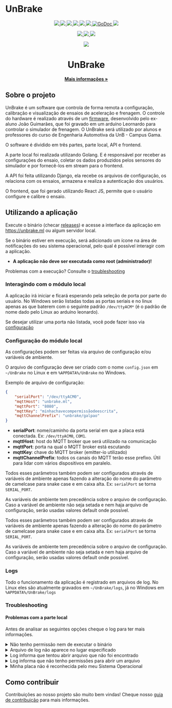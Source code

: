 # UnBrake

<p align="center">
  <a href="https://travis-ci.com/fga-eps-mds/2019.1-unbrake" alt="Build Status" >
    <img src="https://travis-ci.com/fga-eps-mds/2019.1-unbrake.svg?branch=master" />
  </a>
  <a href="https://codeclimate.com/github/fga-eps-mds/2019.1-unbrake/maintainability" alt="Maintainability" >
    <img src="https://api.codeclimate.com/v1/badges/f8957e6e7e0bdced21c9/maintainability" />
  </a>
  <a href="https://codeclimate.com/github/fga-eps-mds/2019.1-unbrake/test_coverage" alt="Test Coverage" >
    <img src="https://api.codeclimate.com/v1/badges/f8957e6e7e0bdced21c9/test_coverage" />
  </a>
  <a href="https://bestpractices.coreinfrastructure.org/projects/2874" alt="CII Best Practices" >
    <img src="https://bestpractices.coreinfrastructure.org/projects/2874/badge" />
  </a>
  <a href="https://libraries.io/github/fga-eps-mds/2019.1-unbrake" alt="Libraries.io Status" >
    <img src="https://img.shields.io/librariesio/github/fga-eps-mds/2019.1-unbrake.svg" />
  </a>
  <a href="https://goreportcard.com/report/github.com/fga-eps-mds/2019.1-unbrake" alt="Go Report Card" >
    <img src="https://goreportcard.com/badge/github.com/fga-eps-mds/2019.1-unbrake" />
  </a>
  <a href="https://godoc.org/github.com/fga-eps-mds/2019.1-unbrake/unbrake-local">
    <img src="https://godoc.org/github.com/fga-eps-mds/2019.1-unbrake/unbrake-local?status.svg" alt="GoDoc">
  </a>
  <a href="https://www.openhub.net/p/unbrake" alt="Openhub" >
    <img src="https://www.openhub.net/p/unbrake/widgets/project_thin_badge.gif" />
  </a>
</p>

<p align="center">
  <a href="https://github.com/fga-eps-mds/2019.1-unbrake/releases" alt="GitHub release" >
    <img src="https://img.shields.io/github/release-pre/fga-eps-mds/2019.1-unbrake.svg?label=pre-release" />
  </a>
  <a href="https://github.com/fga-eps-mds/2019.1-unbrake/releases" alt="GitHub release" >
    <img src="https://img.shields.io/github/release/fga-eps-mds/2019.1-unbrake.svg" />
  </a>
  <a href="https://pullreminders.com?ref=badge" alt="pullreminders" >
    <img src="https://pullreminders.com/badge.svg" />
  </a>
</p>
<p align="center">
    <img src= "https://i.imgur.com/2JxPd4S.png"/>
</p>
<h1 align="center"> UnBrake </h1>

<p align="center">
    <a href="https://fga-eps-mds.github.io/2019.1-unbrake/"><strong>Mais informações &raquo;</strong></a>
    <br>
    
## Sobre o projeto
UnBrake é um software que controla de forma remota a configuração, calibração e visualização de ensaios de aceleração e frenagem. O controle do hardware é realizado através de um [firmware](https://github.com/braketestbench/firmware), desenvolvido pelo ex-aluno João Guimarães, que foi gravado em um arduíno Leornardo para controlar o simulador de frenagem. O UnBrake será utilizado por alunos e professores do curso de Engenharia Automotiva da UnB - Campus Gama.

O software é dividido em três partes, parte local, API e frontend. 

A parte local foi realizada utilizando Golang. E é responsável por receber as configurações do ensaio, coletar os dados produzidos pelos sensores do simulador e por fornecê-los em stream para o frontend. 

A API foi feita utilizando Django, ela recebe os arquivos de configuração, os relaciona com os ensaios, armazena e realiza a autenticação dos usuários. 

O frontend, que foi gerado utilizando React JS, permite que o usuário configure e calibre o ensaio.
    
## Utilizando a aplicação

Execute o binário
(checar [releases](https://github.com/fga-eps-mds/2019.1-unbrake/releases))
e acesse a interface da aplicação em https://unbrake.ml ou algum servidor local.

Se o binário estiver em execução, será adicionado um ícone na área de
notificações do seu sistema operacional, pelo qual é possível
interagir com a aplicação.

* **A aplicação não deve ser executada como root (administrador)!**

Problemas com a execução? Consulte o [troubleshooting](#troubleshooting)

### Interagindo com o módulo local

A aplicação irá iniciar e ficará esperando pela seleção de porta por parte
do usuário. No Windows serão listadas todas as portas seriais e no linux
apenas as que baterem com o seguinte padrão `/dev/ttyACM*` (é o padrão de nome
dado pelo Linux ao arduíno leonardo).

Se desejar utilizar uma porta não listada, você pode fazer isso via
[configuração](#configuração-do-módulo-local)

### Configuração do módulo local

As configurações podem ser feitas via arquivo de configuração e/ou variáveis
de ambiente.

O arquivo de configuração deve ser criado com o nome `config.json` em `~/UnBrake` no Linux e em `%APPDATA%/UnBrake` no Windows.

Exemplo de arquivo de configuração:
``` json
{
    "serialPort": "/dev/ttyACM0",
    "mqttHost": "unbrake.ml",
    "mqttPort": "8080",
    "mqttKey": "minhachavecompermissãodeescrita",
    "mqttChannelPrefix": "unbrake/galpao"
}
```

* **serialPort**: nome/caminho da porta serial em que a placa está conectada.
Ex: `/dev/ttyACM0`, `COM1`.
* **mqttHost**: host do MQTT broker que será utilizado na comunicação
* **mqttPort**: porta na qual o MQTT broker está escutando
* **mqttKey**: chave do MQTT broker (emitter-io utilizado)
* **mqttChannelPrefix**: todos os canais do MQTT terão esse prefixo.
    Útil para lidar com vários dispositivos em paralelo.

Todos esses parâmetros também podem ser configurados através de variáveis
de ambiente apenas fazendo a alteração do nome do parâmetro de camelcase
para snake case e em caixa alta. Ex: `serialPort` se torna `SERIAL_PORT`.

As variáveis de ambiente tem precedência sobre o arquivo de configuração.
Caso a variável de ambiente não seja setada e nem haja arquivo de configuração,
serão usadas valores default onde possível.

Todos esses parâmetros também podem ser configurados através de variáveis
de ambiente apenas fazendo a alteração do nome do parâmetro de camelcase
para snake case e em caixa alta. Ex: `serialPort` se torna `SERIAL_PORT`.

As variáveis de ambiente tem precedência sobre o arquivo de configuração.
Caso a variável de ambiente não seja setada e nem haja arquivo de configuração,
serão usadas valores default onde possível.

### Logs

Todo o funcionamento da aplicação é registrado em arquivos de log.
No Linux eles são atualmente gravados em `~/UnBrake/logs`,
já no Windows em `%APPDATA%/UnBrake/logs`

### Troubleshooting

#### Problemas com a parte local

Antes de analisar as seguintes opções cheque o log para ter mais informações.

<details>
  <summary> Não tenho permissão nem de executar o binário </summary>
  <br>

  **Solução (Linux):** Provavelmente o binário está sem permissão de execução.
  Comando:
  ``` sh
  chmod +x unbrake
  ```
</details>

<details>
  <summary> Arquivo de log não aparece no lugar especificado </summary>
  <br>

  **Solução (Linux):** Executar sem sudo
</details>

<details>
  <summary> Log informa que tentou abrir arquivo que não foi encontrado </summary>
  <br>

  **Solução (Linux):**
  Você especificou o arquivo certo que referencia a placa? Ex: `/dev/ttyACM0`
</details>

<details>
  <summary> Log informa que não tenho permissões para abrir um arquivo </summary>
  <br>

  **Solução (Linux):**

  * Verifique a qual grupo o arquivo que representa sua placa pertence

  ``` sh
  $ ls -l /dev/ttyACM0
  crw-rw---- 1 root dialout 188, 0 5 apr 23.01 ttyACM0 # Saída
  ```
  Nesse exemplo o arquivo pertence ao grupo `dialout`
  _(No meu ambiente é `uucp` ao invés `dialout`)_

  * Adicione seu usuário ao grupo encontrado

  ``` sh
  # Trocar 'dialout' pelo grupo encontrado no comando anterior!
  sudo usermod -a $USER -G dialout
  ```

  * **Faça logout e login novamente no seu usuário para as alterações funionarem!!!**
  _(reiniciar também funciona)_

  _**OBS:** Esses passos não precisam ser executados sempre, apenas uma vez_

  Mais detalhes podem ser encontrados [aqui](https://www.arduino.cc/en/Guide/Linux)
</details>

<details>
  <summary> Minha placa não é reconhecida pelo meu Sistema Operacional </summary>
  <br>

  **Solução:** Consulte [aqui](https://www.arduino.cc/en/Guide/HomePage)
</details>

## Como contribuir

Contribuições ao nosso projeto são muito bem vindas! Cheque nosso
[guia de contribuição](CONTRIBUTING.md) para mais informações.
